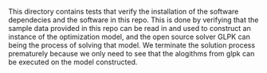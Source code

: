 This directory contains tests that verify the installation of the software dependecies and the software in this repo. This is done by verifying that the sample data provided in this repo can be read in and used to construct an instance of the optimization model, and the open source solver GLPK can being the process of solving that model. We terminate the solution process prematurely because we only need to see that the alogithms from glpk can be executed on the model constructed. 
